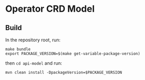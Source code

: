 # Operator CRD Model

## Build

In the repository root, run:

```shell
make bundle
export PACKAGE_VERSION=$(make get-variable-package-version)
```

then `cd api-model` and run:

```shell
mvn clean install -DpackageVersion=$PACKAGE_VERSION
```
